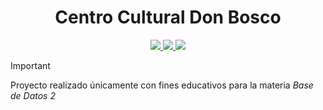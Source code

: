 <h1 align="center">Centro Cultural Don Bosco</h1>

<p align="center">
<a href="https://www.python.org">
    <img src="https://img.shields.io/badge/python-3670A0?style=for-the-badge&logo=python&logoColor=ffdd54"/>
</a>
<a href="https://flask.palletsprojects.com/en/stable/">
    <img src="https://img.shields.io/badge/flask-%23000.svg?style=for-the-badge&logo=flask&logoColor=white"/>
</a>
<a href="https://docs.oracle.com/en/database/oracle/oracle-database/21/">
    <img src="https://img.shields.io/badge/Oracle-F80000?style=for-the-badge&logo=oracle&logoColor=white"/>
</a>
</p>

> [!important]
> Proyecto realizado únicamente con fines educativos para la materia _Base de Datos 2_
